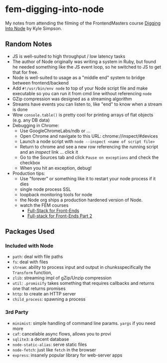 # fem-digging-into-node
My notes from attending the filming of the FrontendMasters course [Digging Into Node](https://frontendmasters.com/workshops/digging-into-node/) by Kyle Simpson.

## Random Notes
- JS is well-suited to high throughput / low latency tasks
- The author of Node originally was writing a system in Ruby, but found he needed something like the JS event loop, so he switched to JS to get that for free.
- Node is well-suited to usage as a "middle end" system to bridge between frontend/backend
- Add `#!/usr/bin/env node` to top of your Node script file and make executable so you can run it from cmd line without referencing `node`
- GZip compression was designed as a streaming algorithm
- Streams have events you can listen to, like "end" to know when a stream is done
- Wow `console.table()` is pretty cool for printing arrays of flat objects (e.g. any DB data)
- Debugging in Chrome:
  - Use GoogleChromeLabs/ndb or ...
  - Open Chrome and navigate to this URL: chrome://inspect/#devices
  - Launch a node script with `node --inspect <name of script file>`
  - Return to chrome and see a new row referencing the running script and an *inspect* link ... click it
  - Go to the Sources tab and click `Pause on exceptions` and check the checkbox
  - When you hit an exception, debug!
- Production tips:
  - Use "forever" or something like it to restart your node process if it dies
  - single node process SSL
  - loopback monitoring tools for node
  - the Node org ships a production hardened version of Node.
  - watch the FEM courses
    - [Full-Stack for Front-Ends](https://frontendmasters.com/courses/full-stack/)
    - [Full-stack for Front-Ends Part 2](https://frontendmasters.com/courses/full-stack-v2/)
  
## Packages Used
### Included with Node
- `path`: deal with file paths
- `fs`: deal with files
- `stream`: ability to process input and output in chunksspecifically the `Transform` function, 
- `zlib`: streaming impl of gZip/Unzip compression
- `util`: `.promisify` takes something that requires callbacks and returns one that returns promises
- `http`: to create an HTTP server
- `child_process`: spawning a process

### 3rd Party
- `minimist`: simple handling of command line params. `yargs` if you need more
- `caf`: cancelable async flows, allows you to provi
- `sqlite3`: a decent database
- `node-static-alias`: serve static files
- `node-fetch`: just like `fetch` in the browser
- `express`: insanely popular library for web-server apps
